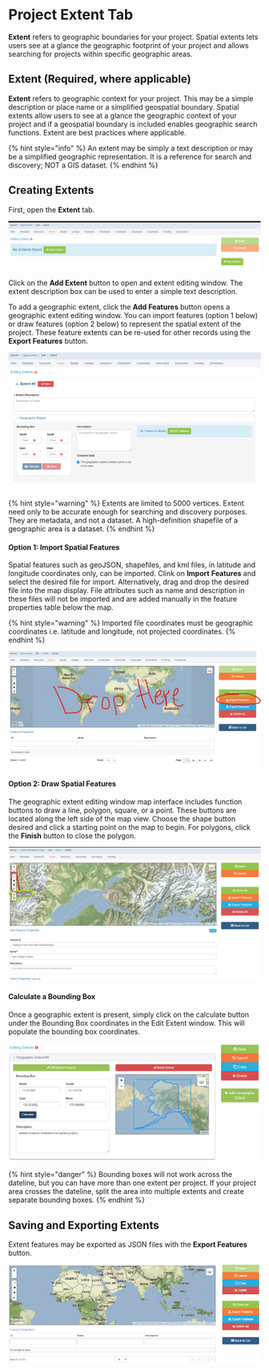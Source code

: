# Project Extent Tab

**Extent** refers to geographic boundaries for your project. Spatial extents lets users see at a glance the geographic footprint of your project and allows searching for projects within specific geographic areas.

## Extent (Required, where applicable) <a href="#creating-extents" id="creating-extents"></a>

**Extent** refers to geographic context for your project.  This may be a simple description or place name or a simplified geospatial boundary.  Spatial extents allow users to see at a glance the geographic context of your project and if a geospatial boundary is included enables geographic search functions.  Extent are best practices where applicable.&#x20;

{% hint style="info" %}
An extent may be simply a text description or may be a simplified geographic representation.  It is a reference for search and discovery; NOT a GIS dataset.&#x20;
{% endhint %}

## Creating Extents

First, open the **Extent** tab.

![Extent Tab](<../.gitbook/assets/image (60).png>)

Click on the **Add Extent** button to open and extent editing window.  The extent description box can be used to enter a simple text description.

To add a geographic extent, click the **Add Features** button opens a geographic extent editing window.  You can import features (option 1 below) or draw features (option 2 below) to represent the spatial extent of the project.  These feature extents can be re-used for other records using the **Export Features** button.

![](<../.gitbook/assets/image (76).png>)

{% hint style="warning" %}
Extents are limited to 5000 vertices.  Extent need only to be accurate enough for searching and discovery purposes.  They are metadata, and not a dataset.  A high-definition shapefile of a geographic area is a dataset.
{% endhint %}

#### Option 1: Import Spatial Features

Spatial features such as geoJSON, shapefiles, and kml files, in latitude and longitude coordinates only, can be imported.  Clink on **Import** **Features** and select the desired file for import.  Alternatively, drag and drop the desired file into the map display.  File attributes such as name and description in these files will not be imported and are added manually in the feature properties table below the map. &#x20;

{% hint style="warning" %}
Imported file coordinates must be geographic coordinates i.e. latitude and longitude, not projected coordinates.
{% endhint %}

![Drag and Drop or click Import Features button are both options to upload extent files in mdEditor.](<../.gitbook/assets/image (31).png>)

#### Option 2: Draw Spatial Features

The geographic extent editing window map interface includes function buttons to draw a line, polygon, square, or a point.  These buttons are located along the left side of the map view.  Choose the shape button desired and click a starting point on the map to begin.  For polygons, click the **Finish** button to close the polygon.

![](<../.gitbook/assets/image (64).png>)

#### Calculate a Bounding Box

Once a geographic extent is present, simply click on the calculate button under the Bounding Box coordinates in the Edit Extent window.  This will populate the bounding box coordinates.&#x20;

![Example Geographic Extent entry and bounding box for the State of Alaska](<../.gitbook/assets/image (32).png>)

{% hint style="danger" %}
Bounding boxes will not work across the dateline, but you can have more than one extent per project. If your project area crosses the dateline, split the area into multiple extents and create separate bounding boxes.
{% endhint %}

## Saving and Exporting Extents

Extent features may be exported as JSON files with the **Export Features** button.

![Open Extent editor window; note the Import and Export Features buttons in the right margin.](<../.gitbook/assets/image (59).png>)
